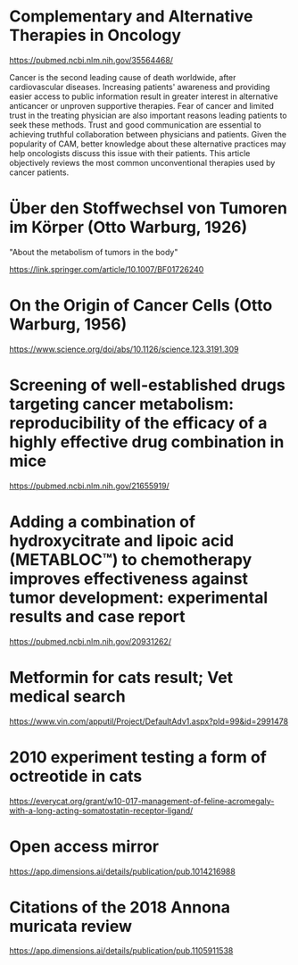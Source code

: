 # Complementary and Alternative Therapies in Oncology

https://pubmed.ncbi.nlm.nih.gov/35564468/

Cancer is the second leading cause of death worldwide, after cardiovascular diseases. Increasing patients' awareness and providing easier access to public information result in greater interest in alternative anticancer or unproven supportive therapies. Fear of cancer and limited trust in the treating physician are also important reasons leading patients to seek these methods. Trust and good communication are essential to achieving truthful collaboration between physicians and patients. Given the popularity of CAM, better knowledge about these alternative practices may help oncologists discuss this issue with their patients. This article objectively reviews the most common unconventional therapies used by cancer patients.

# Über den Stoffwechsel von Tumoren im Körper (Otto Warburg, 1926)

"About the metabolism of tumors in the body"

https://link.springer.com/article/10.1007/BF01726240

# On the Origin of Cancer Cells (Otto Warburg, 1956)

https://www.science.org/doi/abs/10.1126/science.123.3191.309

# Screening of well-established drugs targeting cancer metabolism: reproducibility of the efficacy of a highly effective drug combination in mice

https://pubmed.ncbi.nlm.nih.gov/21655919/

# Adding a combination of hydroxycitrate and lipoic acid (METABLOC™) to chemotherapy improves effectiveness against tumor development: experimental results and case report

https://pubmed.ncbi.nlm.nih.gov/20931262/

# Metformin for cats result; Vet medical search

https://www.vin.com/apputil/Project/DefaultAdv1.aspx?pId=99&id=2991478

# 2010 experiment testing a form of octreotide in cats

https://everycat.org/grant/w10-017-management-of-feline-acromegaly-with-a-long-acting-somatostatin-receptor-ligand/

# Open access mirror

https://app.dimensions.ai/details/publication/pub.1014216988

# Citations of the 2018 Annona muricata review

https://app.dimensions.ai/details/publication/pub.1105911538

